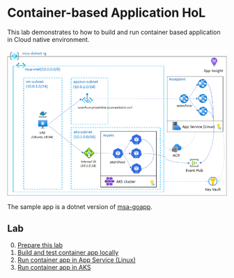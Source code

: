 # Container-based Application HoL

This lab demonstrates to how to build and run container based application in Cloud native environment.

![architecture](./msa-dotnetapp.png)

The sample app is a dotnet version of [msa-goapp](https://github.com/iljoong/msa-goapp).

## Lab

0. [Prepare this lab](./labs/lab0.md)
1. [Build and test container app locally](./labs/lab1.md)
2. [Run container app in App Service (Linux)](./labs/labq.md)
3. [Run container app in AKS](./labs/lab3.md)
